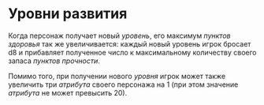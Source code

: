 # Уровни развития
Когда персонаж получает новый *уровень*, его максимум *пунктов здоровья* так же увеличивается: каждый новый уровень игрок бросает d8 и прибавляет полученное число к максимальному количеству своего запаса *пунктов прочности*.

Помимо того, при получении нового *уровня* игрок может также увеличить три *атрибута* своего персонажа на 1 (при этом значение *атрибута* не может превысить 20).
